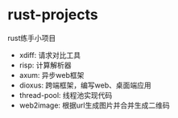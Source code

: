 # rust-projects
rust练手小项目

- xdiff: 请求对比工具
- risp: 计算解析器
- axum: 异步web框架
- dioxus: 跨端框架，编写web、桌面端应用
- thread-pool: 线程池实现代码
- web2image: 根据url生成图片并合并生成二维码
